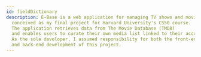 ```yaml
---
id: fieldDictionary
description: E-Base is a web application for managing TV shows and movies,
  conceived as my final project for Harvard University's CS50 course.
  The application retrieves data from The Movie Database (TMDB)
  and enables users to curate their own media list linked to their account.
  As the sole developer, I assumed responsibility for both the front-end
  and back-end development of this project.
---
```

